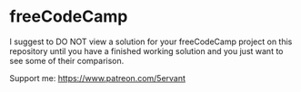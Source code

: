 # freeCodeCamp

I suggest to DO NOT view a solution for your freeCodeCamp project on this repository until you have a finished working solution and you just want to see some of their comparison.

Support me: https://www.patreon.com/5ervant
